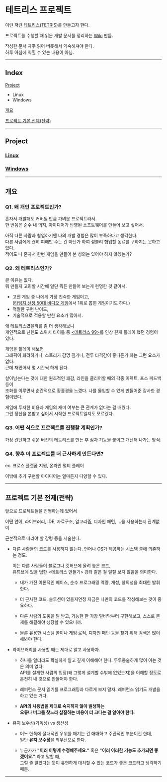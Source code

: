 # 테트리스 프로젝트

이런 저런 [테트리스(TETRIS)](https://en.wikipedia.org/wiki/Tetris)를 만들고자 한다.  

프로젝트를 수행할 때 읽은 개발 문서를 정리하는 [Wiki](https://github.com/keunbum/Tetris/wiki) 만듬.  

작성한 문서 자주 읽어 버릇해서 익숙해져야 한다.  
하루 아침에 익힐 수 있는 내용이 아님.  

---

## Index

[Project](#project)

- Linux
- Windows

[개요](#개요)

[프로젝트 기본 전제(전략)](#프로젝트-기본-전제전략)  

---

## Project

### [Linux](./Linux/README.md)

### [Windows](./Windows/README.md)

---

## 개요

### Q1. 왜 개인 프로젝트인가?

혼자서 개발해도 커버될 만큼 가벼운 프로젝트라서.  
한 번쯤은 순수 내 의지, 아이디어가 반영된 소프트웨어를 만들어 보고 싶어서.  

아직 다른 사람과 협업하기엔 나의 개발 경험은 많이 부족하다고 생각한다.  
다른 사람에게 괜히 피해만 주는 건 아닌가 하여 섣불리 협업할 동료를 구하지는 못하고 있다.  
적어도 나 혼자서 한번 게임을 만들어 본 성의는 있어야 하지 않겠는가?

### Q2. 왜 테트리스인가?

큰 이유는 없다.  
뭐 만들지 고민할 시간에 일단 뭐든 만들어 보는게 현명한 것 같아서.  

- 고전 게임 중 나에게 가장 친숙한 게임이고,  
([타임지 선정 50대 비디오 게임](https://time.com/4458554/best-video-games-all-time/)에서 1위로 뽑힌 게임이기도 하다.)
- 적절한 구현 난이도,  
- 기술적으로 적용할 만한 요소가 많아서.  

왜 테트리스였을까를 좀 더 생각해보니  
개인적으로 닌텐도 스위치 타이틀 중 [<테트리스 99>](https://namu.wiki/w/TETRIS%2099)를 인상 깊게 플레이 했던 경험이 있다.  

게임을 플레이 해보면  
그래픽이 화려하거나, 스토리가 감명 깊거나, 전투 타격감이 좋다든가 하는 그런 요소가 없다.  
근데 재밌어서 몇 시간씩 하게 된다.  

살아남는다는 것에 대한 원초적인 쾌감, 라인을 클리어할 때의 각종 이펙트, 포스 피드백 등이  
조화를 이루면서 순간적으로 황홀경을 느꼈다. 나를 몰입할 수 있게 만들어준 감사한 경험이었다.  

게임에 투자한 비용과 게임의 재미 여부는 큰 관계가 없다는 걸 배웠다.  
그런 정신을 본받고 싶어서 시작한 프로젝트일지도 모르겠다.


### Q3. 어떤 식으로 프로젝트를 진행할 계획인가?

가장 간단하고 쉬운 버전의 테트리스를 만든 후 점차 기능을 붙이고 개선해 나가는 방식.  

### Q4. 향후 이 프로젝트를 더 근사하게 만든다면?

ex. 크로스 플랫폼 지원, 온라인 멀티 플레이  

이밖에 추가 구현할 아이디어는 얼마든지 다양할 수 있다.  

---

## 프로젝트 기본 전제(전략)

앞으로 프로젝트들을 진행하는데 있어서  

어떤 언어, 라이브러리, IDE, 자료구조, 알고리즘, 디자인 패턴, ...을 사용하는지 관계없이  

근본적으로 따라야 할 강령 등을 서술한다.



- 다른 사람들의 코드를 사용하지 않는다. 언어나 OS가 제공하는 시스템 콜에 의존하는 정도.
  
  이는 다른 사람들이 블로그나 깃허브에 올려 놓은 코드,  
  유튜브에 있을 법한 <테트리스 만들기> 강좌 같은 걸 일절 보지 않음을 의미한다.  

  - 내가 가진 이론적인 베이스, 순수 프로그래밍 역량, 개성, 창의성을 최대한 발휘한다.  

  - 더 근사한 코드, 솔루션이 있을지언정 지금은 나만의 코드를 작성해보는 것이 중요하다.  

  - 다른 사람의 도움을 덜 받고, 가능한 한 가장 밑바닥부터 구현해보고, 스스로 문제를 해결해야 성장할 수 있으니까.  

  - 물론 유용한 시스템 콜이나 게임 로직, 디자인 패턴 등을 찾기 위해 검색은 많이 해봐야 한다.  



- 라이브러리를 사용할 때는 제대로 알고 사용하자.  

  - 하나를 알더라도 확실하게 알고 깊게 이해해야 한다. 두루뭉술하게 많이 아는 것은 의미 없다.  
    API를 설계한 사람의 입장(왜 그렇게 설계할 수밖에 없었는지)을 이해할 정도로 온전히 내 것으로 만들어야 한다.

  - 레퍼런스 문서 읽기를 프로그래밍과 다르게 보지 말자. 레퍼런스 읽기도 개발을 하고 있는 거다.
    
  - **API의 사용법을 제대로 숙지하지 않아 발생하는  
    오류나 버그를 찾느라 삽질하는 비용이 더 크다는 걸 알아야 한다.**
  
    

- 유지 보수성(가독성) vs 생산성
  - 어느 한쪽에 절대적인 우위를 매기는 건 애매하고 주관적인 부분이긴 한데,  
  일단 **유지 보수성**을 최우선으로 한다.  

  - 누군가가 **"이러 이렇게 수정해주세요."** 혹은 **"이러 이러한 기능도 추가되면 좋겠어요."** 라고 말할 때,  
  그럴 줄 알았다는 듯이 유연하게 대처할 수 있는 코드가 좋은 코드라고 생각하기 때문.


---
